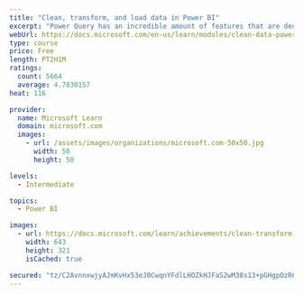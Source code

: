 ```yaml
---
title: "Clean, transform, and load data in Power BI"
excerpt: "Power Query has an incredible amount of features that are dedicated to helping you clean and prepare your data for analysis. You will learn how to simplify a complicated model, change data types, rename objects, and pivot data. You will also learn how to profile columns so that you know which columns have the valuable data that you’re seeking for deeper analytics."
webUrl: https://docs.microsoft.com/en-us/learn/modules/clean-data-power-bi/
type: course
price: Free
length: PT2H1M
ratings:
  count: 5664
  average: 4.7830157
heat: 116

provider:
  name: Microsoft Learn
  domain: microsoft.com
  images:
    - url: /assets/images/organizations/microsoft.com-50x50.jpg
      width: 50
      height: 50

levels:
  - Intermediate

topics:
  - Power BI

images:
  - url: https://docs.microsoft.com/learn/achievements/clean-transform-and-load-data-in-power-bi-social.png
    width: 643
    height: 321
    isCached: true

secured: "tz/C2AvnnxwjyAJmKvHx53eJ0CwqnYFdlLHOZkHJFaS2wM38s13+pGHgpOzR6o5dHRWmb/feRJAdXQWwE4faUlkIedIggCavb0Ib+LSBiKa3W9S1jbbrOsE/i1a8WBokBpoXWwMIJJFOXnVmmS5oqE+zK/o+bi8y98eXNrIuqTiAjRdRq/dPYzEflU4AjYLin/vkgEQchlNHJyq/RmzBI4qsyK5mNZxraXqm/dIEcamC2/5q/RZ4HtuAPQxOrfcyPCoSHeT/WymFofr383nbBnPcyZhxmQZ5EOK/6XgUvuGY+mejQ+7W1IslrjqfE35wpXcMcpGIH1MBGtD2LRZCLZm/oudE9/47crJ3aBCxuGpHZ4uSA21UzaEWPJca63Pmh0wteQjAJF29FfAOs6+Vo1KBWjnDpej9TmPXt1aMDsw=;EZgBCXNIReaA26VfxuL+Pg=="
---
```


